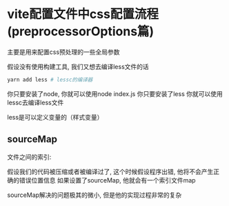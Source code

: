  # vite配置文件中css配置流程(preprocessorOptions篇)

主要是用来配置css预处理的一些全局参数

假设没有使用构建工具, 我们又想去编译less文件的话

```r
yarn add less # lessc的编译器
```

你只要安装了node, 你就可以使用node index.js
你只要安装了less 你就可以使用lessc去编译less文件

less是可以定义变量的（样式变量）

## sourceMap

文件之间的索引: 

假设我们的代码被压缩或者被编译过了, 这个时候假设程序出错, 他将不会产生正确的错误位置信息 如果设置了sourceMap, 他就会有一个索引文件map 

sourceMap解决的问题极其的微小, 但是他的实现过程非常的复杂